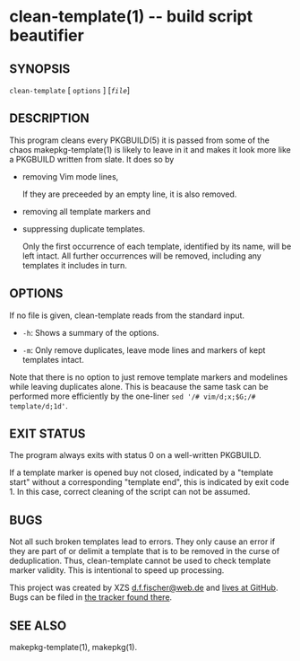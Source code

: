 clean-template(1) -- build script beautifier
============================================

## SYNOPSIS

`clean-template` [ `options` ] [_`file`_]


## DESCRIPTION

This program cleans every PKGBUILD(5) it is passed from some of the chaos makepkg-template(1) is likely to leave in it and makes it look more like a PKGBUILD written from slate. It does so by

- removing Vim mode lines,

  If they are preceeded by an empty line, it is also removed.

- removing all template markers and

- suppressing duplicate templates.

  Only the first occurrence of each template, identified by its name, will be left intact. All further occurrences will be removed, including any templates it includes in turn.


## OPTIONS

  If no file is given, clean-template reads from the standard input.

  - `-h`:
    Shows a summary of the options.

  - `-m`:
    Only remove duplicates, leave mode lines and markers of kept templates intact.

  Note that there is no option to just remove template markers and modelines while leaving duplicates alone. This is beacause the same task can be performed more efficiently by the one-liner `sed '/# vim/d;x;$G;/# template/d;1d'`.


## EXIT STATUS

The program always exits with status 0 on a well-written PKGBUILD.

If a template marker is opened buy not closed, indicated by a "template start" without a corresponding "template end", this is indicated by exit code 1. In this case, correct cleaning of the script can not be assumed.


## BUGS

Not all such broken templates lead to errors. They only cause an error if they are part of or delimit a template that is to be removed in the curse of deduplication. Thus, clean-template cannot be used to check template marker validity. This is intentional to speed up processing.

This project was created by XZS <d.f.fischer@web.de> and [lives at GitHub](http://github.com/dffischer/makepkg-expanded). Bugs can be filed in [the tracker found there](http://github.com/dffischer/makepkg-expanded/issues).


## SEE ALSO

makepkg-template(1), makepkg(1).
